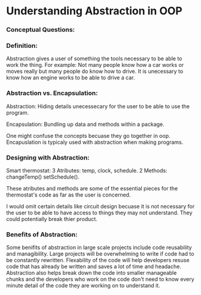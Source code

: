 # Understanding Abstraction in OOP

### Conceptual Questions:

### Definition:

Abstraction gives a user of something the tools necessary to be able to work the thing. 
For example: Not many people know how a car works or moves really but many people do know how to drive.
It is unecessary to know how an engine works to be able to drive a car.

### Abstraction vs. Encapsulation:
Abstraction: Hiding details unecessecary for the user to be able to use the program.

Encapsulation: Bundling up data and methods within a package.

One might confuse the concepts becuase they go together in oop. Encapuslation is typicaly used with abstraction
when making programs. 

### Designing with Abstraction: 
Smart thermostat:
3 Atributes: temp, clock, schedule.
2 Methods: changeTemp()  setSchedule().

These atributes and methods are some of the essential pieces for the thermostat's code 
as far as the user is concerned. 

I would omit certain details like circuit design becuase it is not necessary for the user to
be able to have access to things they may not understand. They could potentially break thier 
product.

### Benefits of Abstraction:
Some benifits of abstraction in large scale projects include code reusability and managibility.
Large projects will be overwhelming to write if code had to be constantly rewritten. Flexability of the code will help developers resuse code that has already be written and saves a lot of time and headache. Abstraction also helps break down the code into smaller manageable chunks and the developers who work on the code don't need to know every minute detail of the code they are working on to understand it.